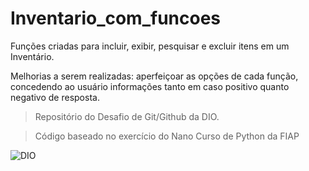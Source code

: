 <h1>Inventario_com_funcoes</h1>
<p>Funções criadas para incluir, exibir, pesquisar e excluir itens em um Inventário.</p>
<p>Melhorias a serem realizadas: aperfeiçoar as opções de cada função, concedendo ao usuário informações tanto em caso positivo quanto negativo de resposta. </p>

> Repositório do Desafio de Git/Github da DIO. 

> Código baseado no exercício do Nano Curso de Python da FIAP 

![DIO](https://yt3.ggpht.com/qMPyLWsg6kipqVXeVUmusXfNABJGAWignNcYfS7jlEXLsD44PU3dVSFlf8e4sMXTAJKExbDREw=s900-c-k-c0x00ffffff-no-rj)
